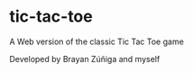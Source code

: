 tic-tac-toe
===========

A Web version of the classic Tic Tac Toe game

Developed by Brayan Zúñiga and myself
